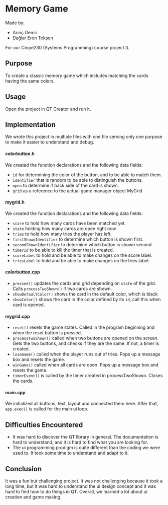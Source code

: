 # Memory Game
Made by:

- Arınç Demir
- Dağlar Eren Tekşen

For our Cmpe230 (Systems Programming) course project 3.

## Purpose
To create a classic memory game which includes matching the cards having the same colors. 

## Usage
Open the project in QT Creator and run it. 

## Implementation
We wrote this project in multiple files with one file serving only one purpose to make it easier to understand and debug.

#### colorbutton.h
We created the function declarations and the following data fields:
- `id` for determining the color of the button, and to be able to match them.
- `identifier` that is random to be able to distinguish the buttons.
- `open` to determine if back side of the card is shown.
- `grid` as a reference to the actual game manager object MyGrid

#### mygrid.h
We created the function declarations and the following data fields:
- `score` to hold how many cards have been matched yet.
- `state` holding how many cards are open right now
- `tries` to hold how many tries the player has left.
- `firstShownIdentifier` to determine which button is shown first.
- `secondShownIdentifier` to determine which button is shown second.
- `timerId` to be able to kill the timer that is created.
- `scoreLabel` to hold and be able to make changes on the score label.
- `triesLabel` to hold and be able to make changes on the tries label.

#### colorbutton.cpp
- `pressed()` updates the cards and grid depending on `state` of the grid. Calls `processTwoShown()` if two cards are shown.
- `showDefaultColor()` shows the card in the default color, which is black
- `showColor()` shows the card in the color defined by its `id`, call this when card is opened.

#### mygrid.cpp
- `reset()` resets the game states. Called in the program beginning and when the reset button is pressed.
- `processTwoShown()` called when two buttons are opened on the screen. Gets the two buttons, and checks if they are the same. If not, a timer is created.
- `loseGame()` called when the player runs out of tries. Pops up a message box and resets the game.
- `winGame()` called when all cards are open. Pops up a message box and resets the game.
- `timerEvent()` is called by the timer created in processTwoShown. Closes the cards.
#### main.cpp
We initialized all buttons, text, layout and connected them here. After that, `app.exec()` is called for the main ui loop. 

## Difficulties Encountered
- It was hard to discover the QT library in general. The documentation is hard to understand, and it is hard to find what you are looking for.
- The ui programming prodigm is quite different than the coding we were used to. It took some time to understand and adapt to it.

## Conclusion
It was a fun but challenging project. It was not challenging because it took a long time, but it was hard to understand the ui design concept and it was hard to find how to do things in QT. Overall, we learned a lot about ui creation and game making.
